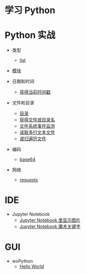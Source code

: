 # 学习 Python


# Python 实战

* 类型
    * [list](http://nbviewer.jupyter.org/github/wang-junjian/learn-python/blob/master/python_in_action/type/list.ipynb)

* [模块](http://nbviewer.jupyter.org/github/wang-junjian/learn-python/blob/master/python_in_action/modules/modules.ipynb)

* 日期和时间
    * [获得当前时间戳](http://nbviewer.jupyter.org/github/wang-junjian/learn-python/blob/master/python_in_action/date_time/get_current_timestamp.ipynb)

* 文件和目录
    * [目录](http://nbviewer.jupyter.org/github/wang-junjian/learn-python/blob/master/python_in_action/file_path/path.ipynb)
    * [获得文件或目录名](http://nbviewer.jupyter.org/github/wang-junjian/learn-python/blob/master/python_in_action/file_path/get_file_or_dir_name.ipynb)
    * [文件系统事件监测](http://nbviewer.jupyter.org/github/wang-junjian/learn-python/blob/master/python_in_action/file_path/watchdog_filesystem_events_monitoring.ipynb)
    * [读取多行文本文件](http://nbviewer.jupyter.org/github/wang-junjian/learn-python/blob/master/python_in_action/file_path/read_text.ipynb)
    * [递归遍历文件](http://nbviewer.jupyter.org/github/wang-junjian/learn-python/blob/master/python_in_action/file_path/recursively_traversing_files.ipynb)

* 编码
    * [base64](http://nbviewer.jupyter.org/github/wang-junjian/learn-python/blob/master/python_in_action/base64.ipynb)

* 网络
    * [requests](http://nbviewer.jupyter.org/github/wang-junjian/learn-python/blob/master/python_in_action/network/requests.ipynb)

# IDE

* Jupyter Notebook
    * [Jupyter Notebook 里显示图片](http://nbviewer.jupyter.org/github/wang-junjian/learn-python/blob/master/jupyter_notebook/jupyter_notebook_show_image.ipynb)
    * [Jupyter Notebook 魔术关键字](http://nbviewer.jupyter.org/github/wang-junjian/learn-python/blob/master/jupyter_notebook/jupyter_notebook_magic_keywords.ipynb)

# GUI

* wxPython
    * [Hello World](wxpython/01_hello.py)
